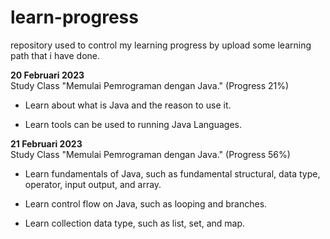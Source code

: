 # learn-progress
repository used to control my learning progress by upload some learning path that i have done.

<p><strong>20 Februari 2023</strong><br>
Study Class  "Memulai Pemrograman dengan Java." (Progress 21%)</p>

- Learn about what is Java and the reason to use it.

- Learn tools can be used to running Java Languages.


<p><strong>21 Februari 2023</strong><br>
Study Class "Memulai Pemrograman dengan Java." (Progress 56%)</p>
  
  - Learn fundamentals of Java, such as fundamental structural, data type, operator, input output, and array.

  - Learn control flow on Java, such as looping and branches.

  - Learn collection data type, such as list, set, and map.
